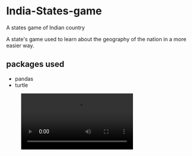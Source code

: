 # India-States-game
A states game of Indian country

A state's game used to learn about the geography of the nation in a more easier way.

## packages used
* pandas
* turtle

<figure class="video_container">
  <video controls="true" allowfullscreen="true">
    <source src="India-states-game.mp4" type="video/mp4">
  </video>
</figure>
